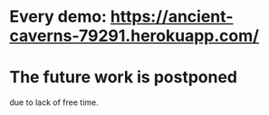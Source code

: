 # Every demo: https://ancient-caverns-79291.herokuapp.com/

# The future work is postponed 

due to lack of free time.
